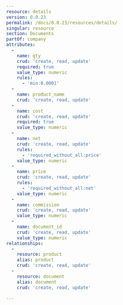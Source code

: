```yaml
---
resource: details
version: 0.0.23
permalink: /docs/0.0.23/resources/details/
singular: resource
section: Documents
partOf: company
attributes:
  -
    name: qty
    crud: 'create, read, update'
    required: true
    value_type: numeric
    rules:
      - 'min:0.0001'
  -
    name: product_name
    crud: 'create, read, update'
  -
    name: cost
    crud: 'create, read, update'
    required: true
    value_type: numeric
  -
    name: net
    crud: 'create, read, update'
    rules:
      - 'required_without_all:price'
    value_type: numeric
  -
    name: price
    crud: 'create, read, update'
    rules:
      - 'required_without_all:net'
    value_type: numeric
  -
    name: commission
    crud: 'create, read, update'
    value_type: numeric
  -
    name: document_id
    crud: 'create, read, update'
    value_type: numeric
relationships:
  -
    resource: product
    alias: product
    crud: 'create, read, update'
  -
    resource: document
    alias: document
    crud: 'create, read, update'

---
```

